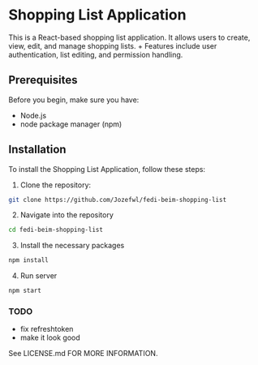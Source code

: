 # Shopping List Application

This is a React-based shopping list application. It allows users to create, view, edit, and manage shopping lists. +
Features include user authentication, list editing, and permission handling.

## Prerequisites

Before you begin, make sure you have:
- Node.js
- node package manager (npm)

## Installation

To install the Shopping List Application, follow these steps:

1. Clone the repository:
```bash
git clone https://github.com/Jozefwl/fedi-beim-shopping-list
```
2. Navigate into the repository
```bash
cd fedi-beim-shopping-list
```
3. Install the necessary packages
```bash
npm install
```
4. Run server
```bash
npm start
```

### TODO
- fix refreshtoken
- make it look good

See LICENSE.md FOR MORE INFORMATION.
